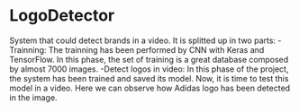 # LogoDetector
System that could detect brands in a video. It is splitted up in two parts: -Trainning: The trainning has been performed by CNN with Keras and TensorFlow. In this phase, the set of training is a great database composed by almost 7000 images. -Detect logos in video: In this phase of the project, the system has been trained and saved its model. Now, it is time to test this model in a video. Here we can observe how Adidas logo has been detected in the image.
